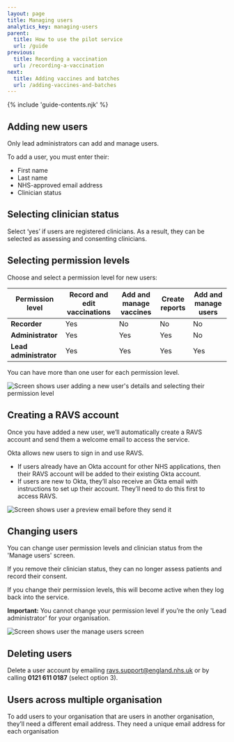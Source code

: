 ```yaml
---
layout: page
title: Managing users
analytics_key: managing-users
parent:
  title: How to use the pilot service
  url: /guide
previous:
  title: Recording a vaccination
  url: /recording-a-vaccination
next:
  title: Adding vaccines and batches
  url: /adding-vaccines-and-batches
---
```


{% include 'guide-contents.njk' %}

## Adding new users  

Only lead administrators can add and manage users. 

To add a user, you must enter their: 

* First name  
* Last name 
* NHS-approved email address  
* Clinician status

## Selecting clinician status 

Select ‘yes’ if users are registered clinicians. As a result, they can be selected as assessing and consenting clinicians.

## Selecting permission levels 

Choose and select a permission level for new users: 

| **Permission level**       | **Record and edit vaccinations** | **Add and manage vaccines** | **Create reports** | **Add and manage users** |
|----------------------------|---------------------------|----------------------|-----------------|---|
| **Recorder**               | Yes                       | No                 | No             | No |
| **Administrator**          | Yes                       | Yes                  | Yes              | No |
| **Lead administrator**     | Yes                       | Yes                  | Yes              | Yes |

You can have more than one user for each permission level. 

![Screen shows user adding a new user's details and selecting their permission level](/images/manage-users-add.png)

## Creating a RAVS account  

Once you have added a new user, we’ll automatically create a RAVS account and send them a welcome email to access the service.

Okta allows new users to sign in and use RAVS.

* If users already have an Okta account for other NHS applications, then their RAVS account will be added to their existing Okta account.
* If users are new to Okta, they’ll also receive an Okta email with instructions to set up their account. They’ll need to do this first to access RAVS.

![Screen shows user a preview email before they send it](/images/manage-users-check.png)

## Changing users  

You can change user permission levels and clinician status from the 'Manage users' screen.  

If you remove their clinician status, they can no longer assess patients and record their consent.  

If you change their permission levels, this will become active when they log back into the service.  

**Important:** You cannot change your permission level if you’re the only 'Lead administrator' for your organisation. 

![Screen shows user the manage users screen](/images/manage-users-home.png)

## Deleting users  

Delete a user account by emailing [ravs.support@england.nhs.uk](mailto:ravs.support@england.nhs.uk) or by calling **0121 611 0187** (select option 3).  

## Users across multiple organisation  

To add users to your organisation that are users in another organisation, they’ll need a different email address. They need a unique email address for each organisation
